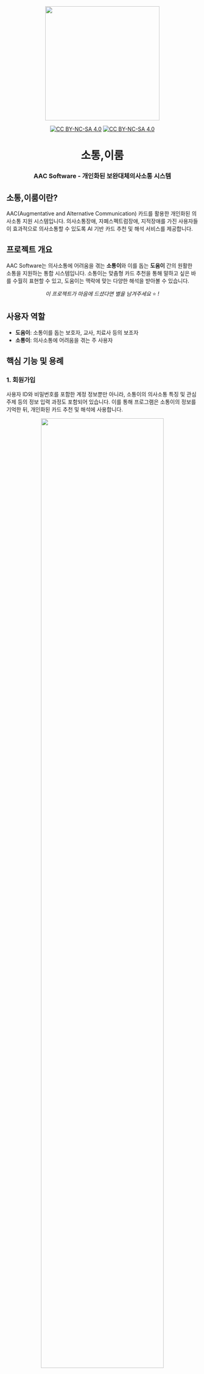 <div align="center">
  <img src="image/read_me_logo.png" width="300" height="300">
</div>

<div align="center">

[![CC BY-NC-SA 4.0][cc-by-nc-sa-shield]][cc-by-nc-sa]
[![CC BY-NC-SA 4.0][cc-by-nc-sa-image]][cc-by-nc-sa]

</div>

<div align="center">
  <h1>소통,이룸</h1>
  <h3>AAC Software - 개인화된 보완대체의사소통 시스템</h3>
</div>

## 소통,이룸이란?
AAC(Augmentative and Alternative Communication) 카드를 활용한 개인화된 의사소통 지원 시스템입니다. 의사소통장애, 자폐스펙트럼장애, 지적장애를 가진 사용자들이 효과적으로 의사소통할 수 있도록 AI 기반 카드 추천 및 해석 서비스를 제공합니다.

## 프로젝트 개요
AAC Software는 의사소통에 어려움을 겪는 **소통이**와 이를 돕는 **도움이** 간의 원활한 소통을 지원하는 통합 시스템입니다. 소통이는 맞춤형 카드 추천을 통해 말하고 싶은 바를 수월히 표현할 수 있고, 도움이는 맥락에 맞는 다양한 해석을 받아볼 수 있습니다.

<p align="center">
<i>이 프로젝트가 마음에 드셨다면 별을 남겨주세요 </i>⭐ <i>!</i>
</p>


## 사용자 역할
- **도움이**: 소통이를 돕는 보호자, 교사, 치료사 등의 보조자
- **소통이**: 의사소통에 어려움을 겪는 주 사용자

## 핵심 기능 및 용례
### 1. **회원가입**
사용자 ID와 비밀번호를 포함한 계정 정보뿐만 아니라, 소통이의 의사소통 특징 및 관심 주제 등의 정보 입력 과정도 포함되어 있습니다. 이를 통해 프로그램은 소통이의 정보를 기억한 뒤, 개인화된 카드 추천 및 해석에 사용합니다.

<div align="center">
<img width="80%" src="https://github.com/user-attachments/assets/3146ced9-ffb6-42b5-9223-9559900cfa01"/>
</div>


### 2. **로그인 및 정보 수정**
회원가입 시 입력한 정보로 로그인 및 정보 수정을 진행할 수 있습니다.

<div align="center">
<img width="80%" src="https://github.com/user-attachments/assets/198623d7-af1c-4eba-919b-1fa2cfabc33a"/>
</div>


### 3. **대화 상황 입력**
현재 장소, 대화 상대, 현재 활동을 입력하면 시스템이 상황 맥락에 적절한 해석을 생성하는 데 사용합니다.

<div align="center">
<img width="80%" src="https://github.com/user-attachments/assets/f0e214b3-eed5-4de2-a7c3-41b8764c6680"/>
</div>


### 4. **개인화된 추천 카드 선택**
시스템이 소통이의 정보를 분석하여 맞춤형 AAC 카드를 추천해줍니다. 소통이는 추천된 20개의 카드 중 최대 4개의 카드까지 자유로이 선택이 가능하며, 카드 묶음이 마음에 들지 않을 경우 다른 카드들을 추가로 추천받을 수 있습니다.

<div align="center">
<img width="80%" src="https://github.com/user-attachments/assets/5a8d3cd6-740d-4cd8-931c-f5f0a88a62bd"/>
</div>


### 5. **개인화된 카드 해석**
GPT-4o가 현재 대화 상황과 과거 대화 기록, 선택된 카드를 바탕으로 세 가지의 서로 다른 해석을 생성하여 도움이에게 보여줍니다. 도움이는 세 개의 해석 중 옳다고 생각되는 해석 하나를 선택하거나, 직접 올바른 의미를 입력할 수 있습니다.

- **제시된 해석**

<div align="center">
<img width="80%" src="https://github.com/user-attachments/assets/e3205696-15fb-4390-9593-01e4d7068cce"/>
</div>

- **직접 입력**

<div align="center">
<img width="80%" src="https://github.com/user-attachments/assets/a75d017b-63c5-425b-b662-282935959a5b"/>
</div>


### 6. **총 정리 및 피드백 저장**
도움이가 선택한 해석 혹은 직접 적은 올바른 의미, 대화 요약, 사용 카드를 화면에 제시합니다. 이번 대화에서 사용된 카드와 해석 정보는 피드백으로써 저장되고, 다음 대화에 추가 맥락으로써 사용되어 지속적으로 해석 정확도를 개선합니다.

<div align="center">
<img width="80%" src="https://github.com/user-attachments/assets/17e350e9-d65b-4eb5-8266-7251dc0fee98"/>
</div>


## 시스템 아키텍처

```
AAC_Software/
├── frontend/           # React 웹 애플리케이션
├── backend/            # Flask API 서버
├── data_processing/    # 데이터 처리 파이프라인
├── user_data/         # 사용자 데이터 저장
└── dataset/            # AAC 카드 데이터셋
```


## 컴포넌트 구성

### 🌐 Frontend (React)
- 사용자 인증 및 소통이 프로필 관리
- AAC 카드 선택 인터페이스
- AI 해석 결과 표시 및 피드백 수집
- **포트**: 3000 (개발), 빌드 후 정적 배포

### 🚀 Backend (Flask)
- RESTful API 서버
- 사용자 관리 및 인증
- 카드 추천 알고리즘
- OpenAI API 기반 카드 해석
- **포트**: 8000

### 🔬 Data Processing (Python)
- AAC 카드 이미지 필터링 및 분류
- CLIP 기반 멀티모달 임베딩 생성
- 계층적 클러스터링 및 자동 태깅
- **실행**: 배치 처리 파이프라인


## 빠른 시작

### 사전 요구사항
- Python 3.8+
- Node.js 16.0+
- OpenAI API 키

### 1. 저장소 클론
```bash
git clone <repository-url>
cd AAC_Software
```

### 2. 환경 설정
```bash
# 백엔드 및 데이터 처리용 .env 파일 생성
echo "OPENAI_API_KEY=your_openai_api_key_here" > backend/.env
echo "OPENAI_API_KEY=your_openai_api_key_here" > data_processing/.env
```

### 3. 데이터셋 준비
```bash
# 데이터셋 다운로드 스크립트 실행
chmod +x download_arasaac.sh
./download_arasaac.sh

# 데이터 처리 파이프라인 실행
cd data_processing
pip install -r requirements.txt
python data_prepare.py
```

### 4. 백엔드 서버 실행
```bash
cd backend
pip install -r requirements.txt
python app.py
```

### 5. 프론트엔드 애플리케이션 실행
```bash
cd frontend
npm install
npm start
```

### 6. 애플리케이션 접속
브라우저에서 `http://localhost:3000`에 접속하여 시스템을 사용할 수 있습니다.


## 기술 스택

- **Frontend**: React 18.2, JavaScript ES6+, CSS3
- **Backend**: Flask 3.0+, OpenAI GPT-4o, LangChain, Sentence Transformers
- **Data Processing**: PyTorch, CLIP, scikit-learn, OpenAI Vision API
- **Data Storage**: JSON 파일, 파일 시스템


## 환경 변수 설정
- `OPENAI_API_KEY`: OpenAI API 키 (필수)
- `REACT_APP_API_URL`: API 서버 URL (기본: http://localhost:8000)


## 문제 해결

### 일반적인 문제
1. **OpenAI API 키 오류**: `.env` 파일에 올바른 API 키 설정 확인
2. **포트 충돌**: 백엔드(8000), 프론트엔드(3000) 포트 사용 가능 여부 확인
3. **CORS 오류**: 백엔드 CORS 설정에서 프론트엔드 URL 허용 확인
4. **데이터셋 파일 누락**: `dataset/` 디렉토리에 필수 파일 존재 여부 확인


## 라이센스

본 프로젝트는 [Creative Commons Attribution-NonCommercial-ShareAlike 4.0 International License][cc-by-nc-sa] 하에 배포됩니다.

### 라이센스 조건

**저작자표시 (Attribution)**
본 저작물을 사용, 배포, 전시할 때에는 반드시 원저작자와 출처를 명시하여야 합니다.

**비영리 (NonCommercial)**
본 저작물은 비영리 목적으로만 사용할 수 있으며, 상업적 이용은 허용되지 않습니다.

**동일조건변경허락 (ShareAlike)**
본 저작물을 개작, 변형 또는 가공했을 경우 반드시 원저작물과 동일한 라이센스 조건으로 배포하여야 합니다.

### 포함된 제3자 저작물

본 소프트웨어는 다음의 제3자 저작물을 포함하고 있습니다:

**ARASAAC 픽토그램**
- 저작자: Sergio Palao
- 출처: [ARASAAC Portal Aragonés de la Comunicación Aumentativa y Alternativa](http://www.arasaac.org)
- 라이센스: Creative Commons BY-NC-SA
- 저작권자: Gobierno de Aragón (아라곤 자치정부, 스페인)

사용된 그림 기호는 Aragón 정부의 자산이며 Sergio Palao가 ARASAAC용으로 제작하였으며 Creative Commons 라이선스 BY-NC-SA에 따라 배포됩니다.

### 면책사항

본 소프트웨어는 "있는 그대로" 제공되며, 명시적이거나 묵시적인 어떠한 보증도 제공하지 않습니다. 본 소프트웨어의 사용으로 인해 발생하는 모든 손해에 대해 저작자는 어떠한 책임도 지지 않습니다.

### 추가 정보

라이센스에 대한 자세한 내용은 [Creative Commons 공식 웹사이트](https://creativecommons.org/licenses/by-nc-sa/4.0/deed.ko)에서 확인하실 수 있습니다.

[cc-by-nc-sa]: http://creativecommons.org/licenses/by-nc-sa/4.0/
[cc-by-nc-sa-image]: https://licensebuttons.net/l/by-nc-sa/4.0/88x31.png
[cc-by-nc-sa-shield]: https://img.shields.io/badge/License-CC%20BY--NC--SA%204.0-lightgrey.svg

---

각 모듈의 상세한 설치 및 사용 방법은 해당 디렉토리의 README를 참조하세요:
- [Frontend 상세 문서](./frontend/README.md)
- [Backend 상세 문서](./backend/README.md)
- [Data Processing 상세 문서](./data_processing/README.md)
